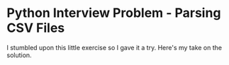 # Python Interview Problem - Parsing CSV Files

I stumbled upon this little exercise so I gave it a try. Here's my take on the solution.